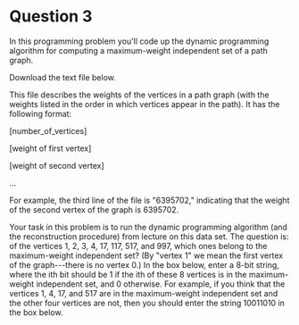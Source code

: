 # Question 3
In this programming problem you'll code up the dynamic programming algorithm for computing a maximum-weight independent set of a path graph. 

Download the text file below.

This file describes the weights of the vertices in a path graph (with the weights listed in the order in which vertices appear in the path). It has the following format:

[number_of_vertices]

[weight of first vertex]

[weight of second vertex]

...

For example, the third line of the file is "6395702," indicating that the weight of the second vertex of the graph is 6395702. 

Your task in this problem is to run the dynamic programming algorithm (and the reconstruction procedure) from lecture on this data set.  The question is: of the vertices 1, 2, 3, 4, 17, 117, 517, and 997, which ones belong to the maximum-weight independent set?  (By "vertex 1" we mean the first vertex of the graph---there is no vertex 0.)   In the box below, enter a 8-bit string, where the ith bit should be 1 if the ith of these 8 vertices is in the maximum-weight independent set, and 0 otherwise. For example, if you think that the vertices 1, 4, 17, and 517 are in the maximum-weight independent set and the other four vertices are not, then you should enter the string 10011010 in the box below.